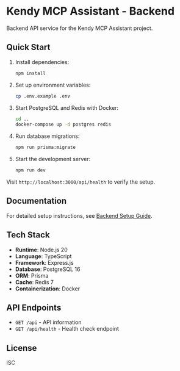 # Kendy MCP Assistant - Backend

Backend API service for the Kendy MCP Assistant project.

## Quick Start

1. Install dependencies:
   ```bash
   npm install
   ```

2. Set up environment variables:
   ```bash
   cp .env.example .env
   ```

3. Start PostgreSQL and Redis with Docker:
   ```bash
   cd ..
   docker-compose up -d postgres redis
   ```

4. Run database migrations:
   ```bash
   npm run prisma:migrate
   ```

5. Start the development server:
   ```bash
   npm run dev
   ```

Visit `http://localhost:3000/api/health` to verify the setup.

## Documentation

For detailed setup instructions, see [Backend Setup Guide](../docs/backend-setup.md).

## Tech Stack

- **Runtime**: Node.js 20
- **Language**: TypeScript
- **Framework**: Express.js
- **Database**: PostgreSQL 16
- **ORM**: Prisma
- **Cache**: Redis 7
- **Containerization**: Docker

## API Endpoints

- `GET /api` - API information
- `GET /api/health` - Health check endpoint

## License

ISC
